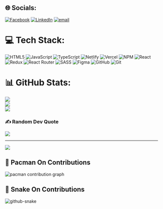
## 🌐 Socials:
[![Facebook](https://img.shields.io/badge/Facebook-%231877F2.svg?logo=Facebook&logoColor=white)](https://facebook.com/sakib.tamim.7) [![LinkedIn](https://img.shields.io/badge/LinkedIn-%230077B5.svg?logo=linkedin&logoColor=white)](https://linkedin.com/in/sakibtamim) [![email](https://img.shields.io/badge/Email-D14836?logo=gmail&logoColor=white)](mailto:sakib.tamim@gmail.com) 

# 💻 Tech Stack:
![HTML5](https://img.shields.io/badge/html5-%23E34F26.svg?style=flat&logo=html5&logoColor=white) ![JavaScript](https://img.shields.io/badge/javascript-%23323330.svg?style=flat&logo=javascript&logoColor=%23F7DF1E) ![TypeScript](https://img.shields.io/badge/typescript-%23007ACC.svg?style=flat&logo=typescript&logoColor=white) ![Netlify](https://img.shields.io/badge/netlify-%23000000.svg?style=flat&logo=netlify&logoColor=#00C7B7) ![Vercel](https://img.shields.io/badge/vercel-%23000000.svg?style=flat&logo=vercel&logoColor=white) ![NPM](https://img.shields.io/badge/NPM-%23CB3837.svg?style=flat&logo=npm&logoColor=white) ![React](https://img.shields.io/badge/react-%2320232a.svg?style=flat&logo=react&logoColor=%2361DAFB) ![Redux](https://img.shields.io/badge/redux-%23593d88.svg?style=flat&logo=redux&logoColor=white) ![React Router](https://img.shields.io/badge/React_Router-CA4245?style=flat&logo=react-router&logoColor=white) ![SASS](https://img.shields.io/badge/SASS-hotpink.svg?style=flat&logo=SASS&logoColor=white) ![Figma](https://img.shields.io/badge/figma-%23F24E1E.svg?style=flat&logo=figma&logoColor=white) ![GitHub](https://img.shields.io/badge/github-%23121011.svg?style=flat&logo=github&logoColor=white) ![Git](https://img.shields.io/badge/git-%23F05033.svg?style=flat&logo=git&logoColor=white)
# 📊 GitHub Stats:
![](https://github-readme-stats.vercel.app/api?username=sakibtamim&theme=radical&hide_border=false&include_all_commits=true&count_private=false)<br/>
![](https://nirzak-streak-stats.vercel.app/?user=sakibtamim&theme=radical&hide_border=false)<br/>
![](https://github-readme-stats.vercel.app/api/top-langs/?username=sakibtamim&theme=radical&hide_border=false&include_all_commits=true&count_private=false&layout=compact)

### ✍️ Random Dev Quote
![](https://quotes-github-readme.vercel.app/api?type=horizontal&theme=radical)

---
[![](https://visitcount.itsvg.in/api?id=sakibtamim&icon=0&color=0)](https://visitcount.itsvg.in)

<!-- Proudly created with GPRM ( https://gprm.itsvg.in ) -->

## 👾 Pacman On Contributions
<picture>
  <source media="(prefers-color-scheme: dark)" srcset="https://raw.githubusercontent.com/sakibtamim/sakibtamim/output/pacman-contribution-graph-dark.svg">
  <source media="(prefers-color-scheme: light)" srcset="https://raw.githubusercontent.com/sakibtamim/sakibtamim/output/pacman-contribution-graph.svg">
  <img alt="pacman contribution graph" src="https://raw.githubusercontent.com/sakibtamim/sakibtamim/output/pacman-contribution-graph.svg">
</picture>

## 🐍 Snake On Contributions
<picture>
  <source media="(prefers-color-scheme: dark)" srcset="https://raw.githubusercontent.com/sakibtamim/sakibtamim/output/github-snake-dark.svg" />
  <source media="(prefers-color-scheme: light)" srcset="https://raw.githubusercontent.com/sakibtamim/sakibtamim/output/github-snake.svg" />
  <img alt="github-snake" src="https://raw.githubusercontent.com/sakibtamim/sakibtamim/output/github-snake.svg" />
</picture>


